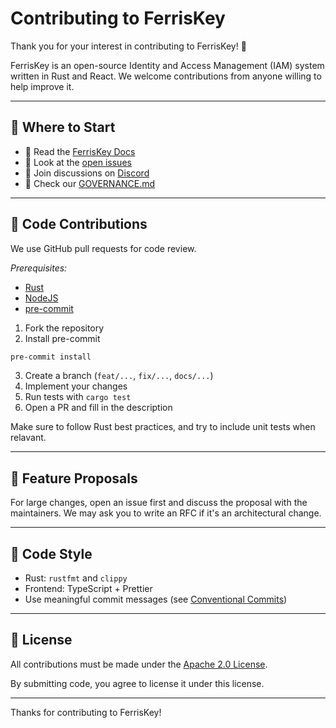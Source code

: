 # Contributing to FerrisKey

Thank you for your interest in contributing to FerrisKey! 🦀

FerrisKey is an open-source Identity and Access Management (IAM) system written in Rust and React. We welcome contributions from anyone willing to help improve it.

---

## 🧭 Where to Start

- 📖 Read the [FerrisKey Docs](https://ferriskey.rs/docs/welcome/introduction)
- 🐞 Look at the [open issues](https://github.com/ferriskey/ferriskey/issues)
- 💬 Join discussions on [Discord](https://discord.gg/WVV5rq8ANb)
- 📝 Check our [GOVERNANCE.md](./GOVERNANCE.md)

---

## 🧪 Code Contributions

We use GitHub pull requests for code review.

*Prerequisites:*
- [Rust](https://rustup.rs/)
- [NodeJS](https://nodejs.org/en/download)
- [pre-commit](https://pre-commit.com/)

1. Fork the repository
2. Install pre-commit
```bash
pre-commit install
```
3. Create a branch (`feat/...`, `fix/...`, `docs/...`)
4. Implement your changes
5. Run tests with `cargo test`
6. Open a PR and fill in the description

Make sure to follow Rust best practices, and try to include unit tests when relavant.

---

## 📝 Feature Proposals

For large changes, open an issue first and discuss the proposal with the maintainers. We may ask you to write an RFC if it's an architectural change.

---

## 🧹 Code Style

- Rust: `rustfmt` and `clippy`
- Frontend: TypeScript + Prettier
- Use meaningful commit messages (see [Conventional Commits](https://www.conventionalcommits.org/))

---

## 🧾 License

All contributions must be made under the [Apache 2.0 License](./LICENSE).

By submitting code, you agree to license it under this license.

---

Thanks for contributing to FerrisKey!
